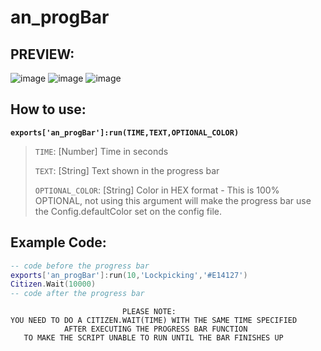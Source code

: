 # an_progBar

## PREVIEW:
![image](https://user-images.githubusercontent.com/36258300/177007964-d6fea7d4-7705-4f2a-811d-5d723bbe9385.png)
![image](https://user-images.githubusercontent.com/36258300/177007983-c46b1d05-94cb-4b91-957b-0d8e3b3c9960.png)
![image](https://user-images.githubusercontent.com/36258300/177007993-11cfae1b-5ccc-43f7-a234-678b9b902af8.png)


## How to use:
**`exports['an_progBar']:run(TIME,TEXT,OPTIONAL_COLOR)`**
> `TIME`: [Number] Time in seconds
> 
> `TEXT`: [String] Text shown in the progress bar
> 
> `OPTIONAL_COLOR`: [String] Color in HEX format - This is 100% OPTIONAL, not using this argument will make the progress bar use the Config.defaultColor set on the config file.

## Example Code:
```lua
-- code before the progress bar
exports['an_progBar']:run(10,'Lockpicking','#E14127')
Citizen.Wait(10000)
-- code after the progress bar
```



>>> 
                             PLEASE NOTE:
    YOU NEED TO DO A CITIZEN.WAIT(TIME) WITH THE SAME TIME SPECIFIED
                AFTER EXECUTING THE PROGRESS BAR FUNCTION
       TO MAKE THE SCRIPT UNABLE TO RUN UNTIL THE BAR FINISHES UP
